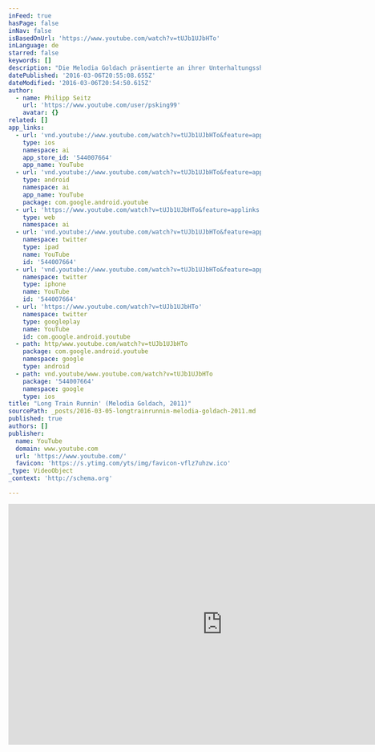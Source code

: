 ```yaml
---
inFeed: true
hasPage: false
inNav: false
isBasedOnUrl: 'https://www.youtube.com/watch?v=tUJb1UJbHTo'
inLanguage: de
starred: false
keywords: []
description: "Die Melodia Goldach präsentierte an ihrer Unterhaltungsshow 2011 'Long Train Runnin'' von The Doobie Brothers. Gesanglich unterstützt wurde der Musikverein dabei von Manuela Gerosa und Thomas Straumann. Das Team von Hoppel-Pictures Entertainment filmte das Konzert."
datePublished: '2016-03-06T20:55:08.655Z'
dateModified: '2016-03-06T20:54:50.615Z'
author:
  - name: Philipp Seitz
    url: 'https://www.youtube.com/user/psking99'
    avatar: {}
related: []
app_links:
  - url: 'vnd.youtube://www.youtube.com/watch?v=tUJb1UJbHTo&feature=applinks'
    type: ios
    namespace: ai
    app_store_id: '544007664'
    app_name: YouTube
  - url: 'vnd.youtube://www.youtube.com/watch?v=tUJb1UJbHTo&feature=applinks'
    type: android
    namespace: ai
    app_name: YouTube
    package: com.google.android.youtube
  - url: 'https://www.youtube.com/watch?v=tUJb1UJbHTo&feature=applinks'
    type: web
    namespace: ai
  - url: 'vnd.youtube://www.youtube.com/watch?v=tUJb1UJbHTo&feature=applinks'
    namespace: twitter
    type: ipad
    name: YouTube
    id: '544007664'
  - url: 'vnd.youtube://www.youtube.com/watch?v=tUJb1UJbHTo&feature=applinks'
    namespace: twitter
    type: iphone
    name: YouTube
    id: '544007664'
  - url: 'https://www.youtube.com/watch?v=tUJb1UJbHTo'
    namespace: twitter
    type: googleplay
    name: YouTube
    id: com.google.android.youtube
  - path: http/www.youtube.com/watch?v=tUJb1UJbHTo
    package: com.google.android.youtube
    namespace: google
    type: android
  - path: vnd.youtube/www.youtube.com/watch?v=tUJb1UJbHTo
    package: '544007664'
    namespace: google
    type: ios
title: "Long Train Runnin' (Melodia Goldach, 2011)"
sourcePath: _posts/2016-03-05-longtrainrunnin-melodia-goldach-2011.md
published: true
authors: []
publisher:
  name: YouTube
  domain: www.youtube.com
  url: 'https://www.youtube.com/'
  favicon: 'https://s.ytimg.com/yts/img/favicon-vflz7uhzw.ico'
_type: VideoObject
_context: 'http://schema.org'

---
```

<iframe src="https://cdn.embedly.com/widgets/media.html?src=https%3A%2F%2Fwww.youtube.com%2Fembed%2FtUJb1UJbHTo%3Ffeature%3Doembed&amp;url=https%3A%2F%2Fwww.youtube.com%2Fwatch%3Fv%3DtUJb1UJbHTo&amp;image=https%3A%2F%2Fi.ytimg.com%2Fvi%2FtUJb1UJbHTo%2Fhqdefault.jpg&amp;key=b7d04c9b404c499eba89ee7072e1c4f7&amp;type=text%2Fhtml&amp;schema=youtube" width="854" height="480" scrolling="no" frameborder="0" allowfullscreen="allowfullscreen" style=""></iframe>